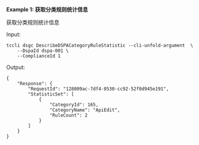 **Example 1: 获取分类规则统计信息**

获取分类规则统计信息

Input: 

```
tccli dsgc DescribeDSPACategoryRuleStatistic --cli-unfold-argument  \
    --DspaId dspa-001 \
    --ComplianceId 1
```

Output: 
```
{
    "Response": {
        "RequestId": "128009ac-7df4-0530-cc92-52f0d945e191",
        "StatisticSet": [
            {
                "CategoryId": 165,
                "CategoryName": "ApiEdit",
                "RuleCount": 2
            }
        ]
    }
}
```

